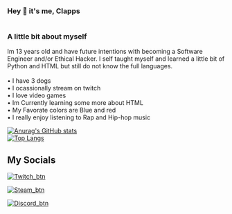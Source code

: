 ### Hey 👋 it's me, Clapps
#
### A little bit about myself
Im 13 years old and have future intentions with becoming a Software Engineer and/or Ethical Hacker. I self taught myself and learned a little bit of Python and HTML but still do not know the full languages. <br />
<br />
• I have 3 dogs <br />
• I ocassionally stream on twitch <br />
• I love video games <br />
• Im Currently learning some more about HTML <br />
• My Favorate colors are Blue and red <br />
• I really enjoy listening to Rap and Hip-hop music

[![Anurag's GitHub stats](https://github-readme-stats.vercel.app/api?username=Clapps-lmao)](https://github.com/anuraghazra/github-readme-stats) <br />
[![Top Langs](https://github-readme-stats.vercel.app/api/top-langs/?username=Clapps-lmao&layout=compact)](https://github.com/anuraghazra/github-readme-stats)

## My Socials

[![Twitch_btn](https://user-images.githubusercontent.com/90117687/158258278-e8d7edf6-e4b2-451b-bcbb-f1f00d3cca34.png) ](https://twitch.tv/not_clapps)

[![Steam_btn](https://user-images.githubusercontent.com/90117687/158259091-f3aeaae0-02b3-4b3f-9592-bb956fe8cfd1.png)](https://steamcommunity.com/profiles/76561198851455327/)

[![Discord_btn](https://user-images.githubusercontent.com/90117687/158259194-d63f0a2a-ea94-4bda-a613-755ce43bbe0d.png)](https://discord.gg/szEsbfqcJv)
